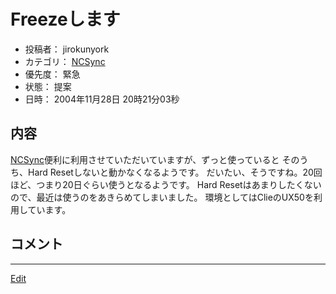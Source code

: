 ---
---
# Freezeします
* 投稿者： jirokunyork
* カテゴリ： [NCSync](/NCSync)
* 優先度： 緊急
* 状態： 提案
* 日時： 2004年11月28日 20時21分03秒

## 内容
[NCSync](/NCSync)便利に利用させていただいていますが、ずっと使っていると
そのうち、Hard Resetしないと動かなくなるようです。
だいたい、そうですね。20回ほど、つまり20日ぐらい使うとなるようです。
Hard Resetはあまりしたくないので、最近は使うのをあきらめてしまいました。
環境としてはClieのUX50を利用しています。
## コメント
<!--  -->



----
[Edit](https://github.com/vitroid/vitroid.github.io/edit/master/MD/BugTrack-palmware_5.md)
